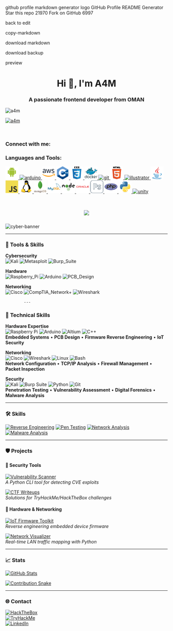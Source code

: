 github profile markdown generator logo
GitHub Profile README Generator
Star this repo
21970
Fork on GitHub
6997

back to edit

copy-markdown

download markdown

download backup

preview
<h1 align="center">Hi 👋, I'm A4M</h1>
<h3 align="center">A passionate frontend developer from OMAN</h3>

<p align="left"> <img src="https://komarev.com/ghpvc/?username=a4m&label=Profile%20views&color=0e75b6&style=flat" alt="a4m" /> </p>

<p align="left"> <a href="https://github.com/ryo-ma/github-profile-trophy"><img src="https://github-profile-trophy.vercel.app/?username=a4m" alt="a4m" /></a> </p>

<p align="left"> <a href="https://twitter.com/" target="blank"><img src="https://img.shields.io/twitter/follow/?logo=twitter&style=for-the-badge" alt="" /></a> </p>


<h3 align="left">Connect with me:</h3>
<p align="left">
</p>

<h3 align="left">Languages and Tools:</h3>
<p align="left"> <a href="https://developer.android.com" target="_blank" rel="noreferrer"> <img src="https://raw.githubusercontent.com/devicons/devicon/master/icons/android/android-original-wordmark.svg" alt="android" width="40" height="40"/> </a> <a href="https://www.arduino.cc/" target="_blank" rel="noreferrer"> <img src="https://cdn.worldvectorlogo.com/logos/arduino-1.svg" alt="arduino" width="40" height="40"/> </a> <a href="https://aws.amazon.com" target="_blank" rel="noreferrer"> <img src="https://raw.githubusercontent.com/devicons/devicon/master/icons/amazonwebservices/amazonwebservices-original-wordmark.svg" alt="aws" width="40" height="40"/> </a> <a href="https://www.w3schools.com/cpp/" target="_blank" rel="noreferrer"> <img src="https://raw.githubusercontent.com/devicons/devicon/master/icons/cplusplus/cplusplus-original.svg" alt="cplusplus" width="40" height="40"/> </a> <a href="https://www.w3schools.com/css/" target="_blank" rel="noreferrer"> <img src="https://raw.githubusercontent.com/devicons/devicon/master/icons/css3/css3-original-wordmark.svg" alt="css3" width="40" height="40"/> </a> <a href="https://www.docker.com/" target="_blank" rel="noreferrer"> <img src="https://raw.githubusercontent.com/devicons/devicon/master/icons/docker/docker-original-wordmark.svg" alt="docker" width="40" height="40"/> </a> <a href="https://git-scm.com/" target="_blank" rel="noreferrer"> <img src="https://www.vectorlogo.zone/logos/git-scm/git-scm-icon.svg" alt="git" width="40" height="40"/> </a> <a href="https://www.w3.org/html/" target="_blank" rel="noreferrer"> <img src="https://raw.githubusercontent.com/devicons/devicon/master/icons/html5/html5-original-wordmark.svg" alt="html5" width="40" height="40"/> </a> <a href="https://www.adobe.com/in/products/illustrator.html" target="_blank" rel="noreferrer"> <img src="https://www.vectorlogo.zone/logos/adobe_illustrator/adobe_illustrator-icon.svg" alt="illustrator" width="40" height="40"/> </a> <a href="https://www.java.com" target="_blank" rel="noreferrer"> <img src="https://raw.githubusercontent.com/devicons/devicon/master/icons/java/java-original.svg" alt="java" width="40" height="40"/> </a> <a href="https://developer.mozilla.org/en-US/docs/Web/JavaScript" target="_blank" rel="noreferrer"> <img src="https://raw.githubusercontent.com/devicons/devicon/master/icons/javascript/javascript-original.svg" alt="javascript" width="40" height="40"/> </a> <a href="https://www.linux.org/" target="_blank" rel="noreferrer"> <img src="https://raw.githubusercontent.com/devicons/devicon/master/icons/linux/linux-original.svg" alt="linux" width="40" height="40"/> </a> <a href="https://www.mongodb.com/" target="_blank" rel="noreferrer"> <img src="https://raw.githubusercontent.com/devicons/devicon/master/icons/mongodb/mongodb-original-wordmark.svg" alt="mongodb" width="40" height="40"/> </a> <a href="https://www.mysql.com/" target="_blank" rel="noreferrer"> <img src="https://raw.githubusercontent.com/devicons/devicon/master/icons/mysql/mysql-original-wordmark.svg" alt="mysql" width="40" height="40"/> </a> <a href="https://nodejs.org" target="_blank" rel="noreferrer"> <img src="https://raw.githubusercontent.com/devicons/devicon/master/icons/nodejs/nodejs-original-wordmark.svg" alt="nodejs" width="40" height="40"/> </a> <a href="https://www.oracle.com/" target="_blank" rel="noreferrer"> <img src="https://raw.githubusercontent.com/devicons/devicon/master/icons/oracle/oracle-original.svg" alt="oracle" width="40" height="40"/> </a> <a href="https://www.photoshop.com/en" target="_blank" rel="noreferrer"> <img src="https://raw.githubusercontent.com/devicons/devicon/master/icons/photoshop/photoshop-line.svg" alt="photoshop" width="40" height="40"/> </a> <a href="https://www.php.net" target="_blank" rel="noreferrer"> <img src="https://raw.githubusercontent.com/devicons/devicon/master/icons/php/php-original.svg" alt="php" width="40" height="40"/> </a> <a href="https://www.python.org" target="_blank" rel="noreferrer"> <img src="https://raw.githubusercontent.com/devicons/devicon/master/icons/python/python-original.svg" alt="python" width="40" height="40"/> </a> <a href="https://unity.com/" target="_blank" rel="noreferrer"> <img src="https://www.vectorlogo.zone/logos/unity3d/unity3d-icon.svg" alt="unity" width="40" height="40"/> </a> </p>

  
         
<h1 align="center">
  <img src="https://readme-typing-svg.demolab.com?font=Hack&size=30&duration=4000&pause=1000&color=32F723&center=true&vCenter=true&width=500&lines=Welcome+To+My+Cyber+Fortress;Security+Researcher;CTF+Player;Ethical+Hacker">
</h1>

<!-- Matrix/cyber banner (add your own image link) -->
<img src="https://i.imgur.com/7QShd5e.png" alt="cyber-banner">

---

### 🔧 Tools & Skills  

**Cybersecurity**  
![Kali](https://img.shields.io/badge/Kali_Linux-557C94?style=for-the-badge&logo=kali-linux&logoColor=white)
![Metasploit](https://img.shields.io/badge/Metasploit-111111?style=for-the-badge&logo=metasploit&logoColor=white)
![Burp_Suite](https://img.shields.io/badge/Burp_Suite-FF6633?style=for-the-badge&logo=burpsuite&logoColor=white)

**Hardware**  
![Raspberry_Pi](https://img.shields.io/badge/Raspberry_Pi-C51A4A?style=for-the-badge&logo=raspberry-pi&logoColor=white)
![Arduino](https://img.shields.io/badge/Arduino-00979D?style=for-the-badge&logo=arduino&logoColor=white)
![PCB_Design](https://img.shields.io/badge/PCB_Design-FF6F00?style=for-the-badge&logo=altium-designer&logoColor=white)

**Networking**  
![Cisco](https://img.shields.io/badge/Cisco-1BA0D7?style=for-the-badge&logo=cisco&logoColor=white)
![CompTIA_Network+](https://img.shields.io/badge/CompTIA_Network+-E40522?style=for-the-badge&logo=comptia&logoColor=white)
![Wireshark](https://img.shields.io/badge/Wireshark-1679A7?style=for-the-badge&logo=wireshark&logoColor=white)

            ---

### 🔧 **Technical Skills**  

**Hardware Expertise**  
![Raspberry Pi](https://skillicons.dev/icons?i=raspberrypi) ![Arduino](https://skillicons.dev/icons?i=arduino) ![Altium](https://skillicons.dev/icons?i=altium) ![C++](https://skillicons.dev/icons?i=cpp)  
**Embedded Systems** • **PCB Design** • **Firmware Reverse Engineering** • **IoT Security**  

**Networking**  
![Cisco](https://skillicons.dev/icons?i=cisco) ![Wireshark](https://skillicons.dev/icons?i=wireshark) ![Linux](https://skillicons.dev/icons?i=linux) ![Bash](https://skillicons.dev/icons?i=bash)  
**Network Configuration** • **TCP/IP Analysis** • **Firewall Management** • **Packet Inspection**  

**Security**  
![Kali](https://skillicons.dev/icons?i=kali) ![Burp Suite](https://skillicons.dev/icons?i=burp) ![Python](https://skillicons.dev/icons?i=py) ![Git](https://skillicons.dev/icons?i=git)  
**Penetration Testing** • **Vulnerability Assessment** • **Digital Forensics** • **Malware Analysis**  

---

### 🛠️ **Skills**  
[![Reverse Engineering](https://skillicons.dev/icons?i=ghidra)](https://ghidra-sre.org/) [![Pen Testing](https://skillicons.dev/icons?i=metasploit)](https://www.metasploit.com/) [![Network Analysis](https://skillicons.dev/icons?i=wireshark)](https://www.wireshark.org/) [![Malware Analysis](https://img.shields.io/badge/Malware_Analysis-FF0000?style=for-the-badge&logo=virustotal&logoColor=white)](https://www.virustotal.com/)  

---

### 🛡️ **Projects**  
#### 🔐 Security Tools  
[![Vulnerability Scanner](https://img.shields.io/badge/-Vulnerability_Scanner-32F723?logo=python&logoColor=white)](https://github.com/your-username/scanner)  
*A Python CLI tool for detecting CVE exploits*  

[![CTF Writeups](https://img.shields.io/badge/-CTF_Writeups-9FEF00?logo=hackthebox&logoColor=black)](https://github.com/your-username/ctf)  
*Solutions for TryHackMe/HackTheBox challenges*  

#### 🔌 Hardware & Networking  
[![IoT Firmware Toolkit](https://img.shields.io/badge/-IoT_Firmware_Toolkit-FF6633?logo=arduino&logoColor=white)](https://github.com/your-username/iot-toolkit)  
*Reverse engineering embedded device firmware*  

[![Network Visualizer](https://skillicons.dev/icons?i=grafana)](https://github.com/your-username/network-visualizer)  
*Real-time LAN traffic mapping with Python*  

---

### 📈 **Stats**  
[![GitHub Stats](https://github-readme-stats.vercel.app/api?username=your-username&show_icons=true&theme=dark&bg_color=0d1117&hide_border=true&title_color=32F723&icon_color=32F723)](https://github.com/your-username)  

[![Contribution Snake](https://github.com/your-username/your-username/blob/output/github-contribution-grid-snake-dark.svg)](https://github.com/your-username)  

---

### 🌐 **Contact**  
[![HackTheBox](https://skillicons.dev/icons?i=hackthebox)](https://app.hackthebox.com/profile/your-id)  
[![TryHackMe](https://skillicons.dev/icons?i=tryhackme)](https://tryhackme.com/p/your-username)  
[![LinkedIn](https://skillicons.dev/icons?i=linkedin)](https://linkedin.com/in/your-profile)   
                                                                                                       
                                                                                                       
                                                                                                       
                                                                                                       

